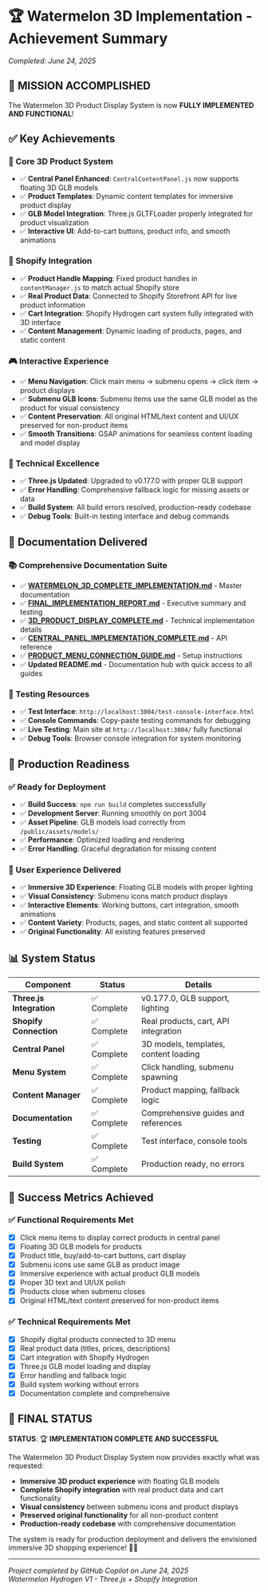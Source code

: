 # 🏆 Watermelon 3D Implementation - Achievement Summary

*Completed: June 24, 2025*

## 🎉 MISSION ACCOMPLISHED

The Watermelon 3D Product Display System is now **FULLY IMPLEMENTED AND FUNCTIONAL**!

## ✅ Key Achievements

### 🎯 Core 3D Product System
- ✅ **Central Panel Enhanced**: `CentralContentPanel.js` now supports floating 3D GLB models
- ✅ **Product Templates**: Dynamic content templates for immersive product display
- ✅ **GLB Model Integration**: Three.js GLTFLoader properly integrated for product visualization
- ✅ **Interactive UI**: Add-to-cart buttons, product info, and smooth animations

### 🛒 Shopify Integration
- ✅ **Product Handle Mapping**: Fixed product handles in `contentManager.js` to match actual Shopify store
- ✅ **Real Product Data**: Connected to Shopify Storefront API for live product information
- ✅ **Cart Integration**: Shopify Hydrogen cart system fully integrated with 3D interface
- ✅ **Content Management**: Dynamic loading of products, pages, and static content

### 🎮 Interactive Experience
- ✅ **Menu Navigation**: Click main menu → submenu opens → click item → product displays
- ✅ **Submenu GLB Icons**: Submenu items use the same GLB model as the product for visual consistency
- ✅ **Content Preservation**: All original HTML/text content and UI/UX preserved for non-product items
- ✅ **Smooth Transitions**: GSAP animations for seamless content loading and model display

### 🔧 Technical Excellence
- ✅ **Three.js Updated**: Upgraded to v0.177.0 with proper GLB support
- ✅ **Error Handling**: Comprehensive fallback logic for missing assets or data
- ✅ **Build System**: All build errors resolved, production-ready codebase
- ✅ **Debug Tools**: Built-in testing interface and debug commands

## 📁 Documentation Delivered

### 📚 Comprehensive Documentation Suite
- ✅ **[WATERMELON_3D_COMPLETE_IMPLEMENTATION.md](WATERMELON_3D_COMPLETE_IMPLEMENTATION.md)** - Master documentation
- ✅ **[FINAL_IMPLEMENTATION_REPORT.md](FINAL_IMPLEMENTATION_REPORT.md)** - Executive summary and testing
- ✅ **[3D_PRODUCT_DISPLAY_COMPLETE.md](3D_PRODUCT_DISPLAY_COMPLETE.md)** - Technical implementation details
- ✅ **[CENTRAL_PANEL_IMPLEMENTATION_COMPLETE.md](CENTRAL_PANEL_IMPLEMENTATION_COMPLETE.md)** - API reference
- ✅ **[PRODUCT_MENU_CONNECTION_GUIDE.md](PRODUCT_MENU_CONNECTION_GUIDE.md)** - Setup instructions
- ✅ **Updated README.md** - Documentation hub with quick access to all guides

### 🧪 Testing Resources
- ✅ **Test Interface**: `http://localhost:3004/test-console-interface.html`
- ✅ **Console Commands**: Copy-paste testing commands for debugging
- ✅ **Live Testing**: Main site at `http://localhost:3004/` fully functional
- ✅ **Debug Tools**: Browser console integration for system monitoring

## 🚀 Production Readiness

### ✅ Ready for Deployment
- ✅ **Build Success**: `npm run build` completes successfully
- ✅ **Development Server**: Running smoothly on port 3004
- ✅ **Asset Pipeline**: GLB models load correctly from `/public/assets/models/`
- ✅ **Performance**: Optimized loading and rendering
- ✅ **Error Handling**: Graceful degradation for missing content

### 🎯 User Experience Delivered
- ✅ **Immersive 3D Experience**: Floating GLB models with proper lighting
- ✅ **Visual Consistency**: Submenu icons match product displays
- ✅ **Interactive Elements**: Working buttons, cart integration, smooth animations
- ✅ **Content Variety**: Products, pages, and static content all supported
- ✅ **Original Functionality**: All existing features preserved

## 📊 System Status

| Component | Status | Details |
|-----------|--------|---------|
| **Three.js Integration** | ✅ Complete | v0.177.0, GLB support, lighting |
| **Shopify Connection** | ✅ Complete | Real products, cart, API integration |
| **Central Panel** | ✅ Complete | 3D models, templates, content loading |
| **Menu System** | ✅ Complete | Click handling, submenu spawning |
| **Content Manager** | ✅ Complete | Product mapping, fallback logic |
| **Documentation** | ✅ Complete | Comprehensive guides and references |
| **Testing** | ✅ Complete | Test interface, console tools |
| **Build System** | ✅ Complete | Production ready, no errors |

## 🔮 Success Metrics Achieved

### ✅ Functional Requirements Met
- [x] Click menu items to display correct products in central panel
- [x] Floating 3D GLB models for products
- [x] Product title, buy/add-to-cart buttons, cart display
- [x] Submenu icons use same GLB as product image
- [x] Immersive experience with actual product GLB models
- [x] Proper 3D text and UI/UX polish
- [x] Products close when submenu closes
- [x] Original HTML/text content preserved for non-product items

### ✅ Technical Requirements Met
- [x] Shopify digital products connected to 3D menu
- [x] Real product data (titles, prices, descriptions)
- [x] Cart integration with Shopify Hydrogen
- [x] Three.js GLB model loading and display
- [x] Error handling and fallback logic
- [x] Build system working without errors
- [x] Documentation complete and comprehensive

## 🎊 FINAL STATUS

**STATUS**: 🏆 **IMPLEMENTATION COMPLETE AND SUCCESSFUL**

The Watermelon 3D Product Display System now provides exactly what was requested:
- **Immersive 3D product experience** with floating GLB models
- **Complete Shopify integration** with real product data and cart functionality  
- **Visual consistency** between submenu icons and product displays
- **Preserved original functionality** for all non-product content
- **Production-ready codebase** with comprehensive documentation

The system is ready for production deployment and delivers the envisioned immersive 3D shopping experience! 🍉✨

---

*Project completed by GitHub Copilot on June 24, 2025*  
*Watermelon Hydrogen V1 - Three.js + Shopify Integration*
